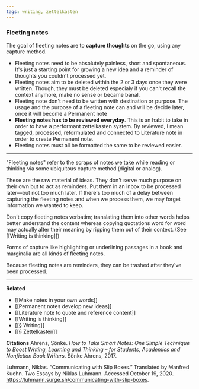 ```yaml
---
tags: writing, zettelkasten
---
```

### Fleeting notes
The goal of fleeting notes are to **capture thoughts** on the go, using any capture method.

-   Fleeting notes need to be absolutely painless, short and spontaneous. It's just a starting point for growing a new idea and a reminder of thoughts you couldn't processed yet. 
-   Fleeting notes aim to be deleted within the 2 or 3 days once they were written. Though, they must be deleted especialy if you can't recall the context anymore, make no sense or became banal. 
-   Fleeting note don't need to be written with destination or purpose. The usage and the purpose of a fleeting note can and will be decide later, once it will become a Permanent note
-   **Fleeting notes has to be reviewed everyday**. This is an habit to take in order to have a performant zettelkasten system. By reviewed, I mean tagged, processed, reformulated and connected to Literature note in order to create Permanent note.
-   Fleeting notes must all be formatted the same to be reviewed easier.

---
"Fleeting notes" refer to the scraps of notes we take while reading or thinking via some ubiquitous capture method (digital or analog). 

These are the raw material of ideas. They don't serve much purpose on their own but to act as reminders. Put them in an inbox to be processed later—but not too much later. If there's too much of a delay between capturing the fleeting notes and when we process them, we may forget information we wanted to keep.

Don't copy fleeting notes verbatim; translating them into other words helps better understand the content whereas copying quotations word for word may actually alter their meaning by ripping them out of their context. (See [[Writing is thinking]])

Forms of capture like highlighting or underlining passages in a book and marginalia are all kinds of fleeting notes.

Because fleeting notes are reminders, they can be trashed after they've been processed.


---

**Related**
- [[Make notes in your own words]]
- [[Permanent notes develop new ideas]]
- [[Literature note to quote and reference content]]
- [[Writing is thinking]]
- [[§ Writing]]
- [[§ Zettelkasten]]

**Citations**
Ahrens, Sönke. _How to Take Smart Notes: One Simple Technique to Boost Writing, Learning and Thinking – for Students, Academics and Nonfiction Book Writers_. Sönke Ahrens, 2017.

Luhmann, Niklas. “Communicating with Slip Boxes.” Translated by Manfred Kuehn. Two Essays by Niklas Luhmann. Accessed October 19, 2020. https://luhmann.surge.sh/communicating-with-slip-boxes.